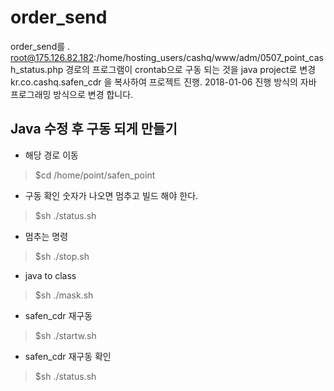 # order_send
order_send를 .
root@175.126.82.182:/home/hosting_users/cashq/www/adm/0507_point_cash_status.php
경로의 프로그램이 crontab으로 구동 되는 것을 java project로 변경
kr.co.cashq.safen_cdr 을 복사하여 프로젝트 진행.
2018-01-06 진행
방식의 자바 프로그래밍 방식으로 변경 합니다.

## Java 수정 후 구동 되게 만들기
- 해당 경로 이동
> $cd /home/point/safen_point

- 구동 확인 숫자가 나오면 멈추고 빌드 해야 한다.
> $sh ./status.sh

- 멈추는 명령 
> $sh ./stop.sh

- java to class
> $sh ./mask.sh

- safen_cdr 재구동
> $sh ./startw.sh

- safen_cdr 재구동 확인
> $sh ./status.sh